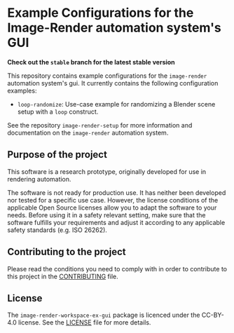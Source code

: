 # Example Configurations for the Image-Render automation system's GUI

**Check out the `stable` branch for the latest stable version**

This repository contains example configurations for the `image-render` automation system's gui. It currently contains the following configuration examples:

- `loop-randomize`: Use-case example for randomizing a Blender scene setup with a `loop` construct.

See the repository `image-render-setup` for more information and documentation on the `image-render` automation system.

## Purpose of the project

This software is a research prototype, originally developed for use in rendering automation.

The software is not ready for production use. It has neither been developed nor tested for a specific use case. However, the license conditions of the applicable Open Source licenses allow you to adapt the software to your needs. Before using it in a safety relevant setting, make sure that the software fulfills your requirements and adjust it according to any applicable safety standards (e.g. ISO 26262).

## Contributing to the project

Please read the conditions you need to comply with in order to contribute to this project in the [CONTRIBUTING](CONTRIBUTING.md) file. 

## License

The `image-render-workspace-ex-gui` package is licenced under the CC-BY-4.0 license. See the [LICENSE](LICENSE.md) file for more details.
